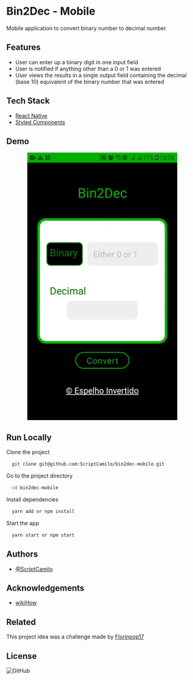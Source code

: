 
# Bin2Dec - Mobile

Mobile application to convert binary number to decimal number.

## Features

- User can enter up a binary digit in one input field
- User is notified if anything other than a 0 or 1 was entered
- User views the results in a single output field containing the decimal (base 10) equivalent of the binary number that was entered
  
## Tech Stack

- [React Native](https://reactnative.dev/)
- [Styled Components](https://styled-components.com/)

  
## Demo
<p align="center"> 
  <img src="src/assets/readme/bin2de-mobile.gif" height="700"/>
</p>

## Run Locally

Clone the project

```bash
  git clone git@github.com:ScriptCamilo/bin2dec-mobile.git
```

Go to the project directory

```bash
  cd bin2dec-mobile
```

Install dependencies

```bash
  yarn add or npm install
```

Start the app

```bash
  yarn start or npm start
```

## Authors

- [@ScriptCamilo](https://www.github.com/scriptcamilo)
  
## Acknowledgements

 - [wikiHow](https://www.wikihow.com/Convert-from-Binary-to-Decimal)

## Related

This project idea was a challenge made by [Florinpop17](https://github.com/florinpop17/app-ideas/blob/master/Projects/1-Beginner/Bin2Dec-App.md)

## License

![GitHub](https://img.shields.io/github/license/scriptcamilo/bin2dec-mobile?color=%45)
